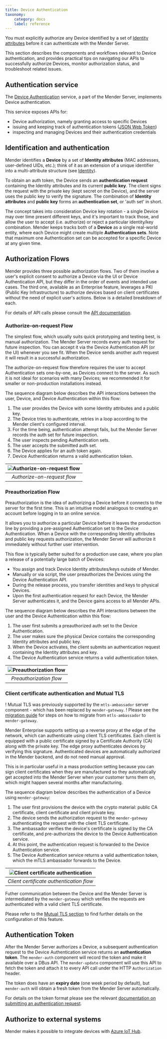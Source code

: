 ```yaml
---
title: Device Authentication
taxonomy:
    category: docs
    label: reference
---
```


You must explicitly authorize any Device identified by a set of
[Identity attributes](../../02.Overview/07.Identity/docs.md) before it can authenticate
with the Mender Server.

This section describes the components and workflows relevant to Device
authentication, and provides practical tips on navigating our APIs to
successfully authorize Devices, monitor authorization status, and troubleshoot
related issues.

## Authentication service


The [Device Authentication](https://github.com/mendersoftware/mender-server/tree/main/backend/services/deviceauth/?target=_blank)
service, a part of the Mender Server, implements Device authentication.

This service exposes APIs for:

* Device authorization, namely granting access to specific Devices
* issuing and keeping track of authentication tokens ([JSON Web
  Token](https://jwt.io?target=_blank))
* inspecting and managing Devices and their authentication credentials

## Identification and authentication

Mender identifies a **Device** by a set of **Identity attributes** (MAC addresses,
user-defined UIDs, etc.); think of it as an extension of a unique identifier
into a multi-attribute structure (see [Identity](../../02.Overview/07.Identity/docs.md)).

To obtain an auth token, the Device sends an **authentication request**
containing the Identity attributes and its current **public key**. The client signs
the request with the private key (kept secret on the Device), and the server uses
the public key to verify the signature.
The combination of **Identity attributes** and **public key** forms an
**authentication set**, or 'auth set' in short.

The concept takes into consideration Device key rotation - a single Device may
over time present different keys, and it's important to track those, and allow
the user to accept (i.e. authorize) or reject a particular identity/key
combination.
Mender keeps tracks both of a **Device** as a single real-world entity, where each
Device might create multiple **Authentication sets**. Note
that maximum one Authentication set can be accepted for a specific Device at any
given time.

## Authorization Flows

Mender provides three possible authorization flows. Two of them involve a user's explicit
consent to authorize a Device via the UI or Device Authentication API, but they differ
in the order of events and intended use cases. The third one, available as an Enterprise
feature, leverages a PKI (Public Key Infrastructure) to authorize devices based on
client certificates without the need of explicit user's actions. Below is a detailed
breakdown of each.

For details of API calls please consult the [API documentation](../../200.Server-side-API/?target=_blank#device-api-device-authentication).

### Authorize-on-request Flow

The simplest flow, which usually suits quick prototyping and testing best, is manual
authorization. The Mender Server records every auth request for future inspection.
You can accept it via the Device Authentication API (or the UI) whenever you
see fit. When the Device sends another auth request it will result in a successful
authorization.

The authorize-on-request flow therefore requires the user to accept
Authentication sets one-by-one, as Devices connect to the server. As such it is
not ideal for scenarios with many Devices; we recommended it for
smaller or non-production installations instead.

The sequence diagram below describes the API interactions between the user,
Device, and Device Authentication within this flow:

1. The user provides the Device with some Identity attributes and a
   public key.
2. The Device tries to authenticate, retries in a loop according to the Mender
   client's configured interval.
3. For the time being, authentication attempt fails, but the Mender Server
   records the auth set for future inspection.
4. The user inspects pending Authentication sets.
5. The user accepts the submitted auth set.
6. The Device applies for an auth token again.
7. Device Authentication returns a valid authentication token.

| ![Authorize-on-request flow](authorize-on-req.png) |
|:--:|
|*Authorize-on-request flow*|

### Preauthorization Flow

Preauthorization is the idea of authorizing a Device before it connects to
the server for the first time. This is an intuitive model analogous to creating
an account before logging in to an online service.

It allows you to authorize a particular Device before it leaves the production line
by providing a pre-assigned Authentication set to
the Device Authentication. When a Device with the corresponding Identity
attributes and public key requests authorization, the Mender Server will
authorize it immediately without further user intervention.

This flow is typically better suited for a production use case, where you plan a release of a
potentially large batch of Devices:

* You assign and track Device Identity attributes/keys outside of Mender.
* Manually or via script, the user preauthorizes the Devices using the Device
  Authentication API.
* During the release process, you transfer identities and keys to physical
  Devices.
* Upon the first authentication request for each Device, the Mender Server
  authenticates it, and the Device gains access to all Mender APIs.

The sequence diagram below describes the API interactions between the user and
the Device Authentication within this flow:

1. The user first submits a preauthorized auth set to the Device Authentication.
2. The user makes sure the physical Device contains the corresponding Identity
   attributes and public key.
3. When the Device activates, the client submits an authentication request containing the
   Identity attributes and key.
4. The Device Authentication service returns a valid authentication token.

| ![Preauthorization flow](preauth.png) |
|:--:|
|*Preauthorization flow*|

### Client certificate authentication and Mutual TLS

! Mutual TLS was previously supported by the `mtls-ambassador` server component - which has been replaced by `mender-gateway`.
! Please see the [migration guide](../../09.Server-integration/04.Mender-Gateway/10.Mutual-TLS-authentication/99.MTLS-ambassador-migration/docs.md) for steps on how to migrate from `mtls-ambassador` to `mender-gateway`.

Mender Enterprise supports setting up a reverse proxy at the edge of the network, which can authenticate using client TLS certificates.
Each client is equipped with a public certificate signed by a Certificate Authority (CA) along with the private key.
The edge proxy authenticates devices by verifying this signature.
Authenticated devices are automatically authorized in the Mender backend, and do not need manual approval.

This is in particular useful in a mass production setting because you can sign client
certificates when they are manufactured so they automatically get accepted into the
Mender Server when your customer turns them on, which might happen several months
after manufacturing.

The sequence diagram below describes the authentication of a Device using `mender-gateway`:

1. The user first provisions the device with the crypto material: public CA certificate, client certificate and client private key.
2. The device sends the authorization request to the `mender-gateway` authenticating the request with the client TLS certificate.
3. The ambassador verifies the device's certificate is signed by the CA certificate, and pre-authorizes the device to the Device Authentication service.
4. At this point, the authentication request is forwarded to the Device Authentication service.
5. The Device Authentication service returns a valid authentication token, which the mTLS ambassador forwards to the Device.

| ![Client certificate authentication](mtls.png) |
|:--:|
|*Client certificate authentication flow*|

Futher communication between the Device and the Mender Server is intermediated by the `mender-gateway` which verifies the requests are authenticated with a valid client TLS certificate.

Please refer to the [Mutual TLS section](../../09.Server-integration/04.Mender-Gateway/10.Mutual-TLS-authentication/docs.md)
to find further details on the configuration of this feature.

## Authentication Token

After the Mender Server authorizes a Device, a subsequent authentication request to the Device
Authentication service returns an **authentication token**. The `mender-auth` component will record the
token and make it available over a DBus API. The `mender-update` component will use this
API to fetch the token and attach it to every API call under the HTTP `Authorization` header.

The token does have an **expiry date** (one week period by default), but `mender-auth`
will obtain a fresh token from the Mender Server automatically.

For details on the token format please see the relevant [documentation on
submitting an authentication request](../../200.Server-side-API/?target=_blank#device-api-device-authentication).


## Authorize to external systems

Mender makes it possible to integrate devices with [Azure IoT Hub](../../09.Server-integration/05.Azure-IoT-Hub/docs.md).
